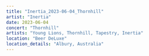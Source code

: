```yaml
---
title: "Inertia_2023-06-04_Thornhill"
artist: "Inertia"
date: 2023-06-04
concert: "Thornhill"
artists: "Young Lions, Thornhill, Tapestry, Inertia"
location: "Beer DeLuxe"
location_details: "Albury, Australia"
---
```

